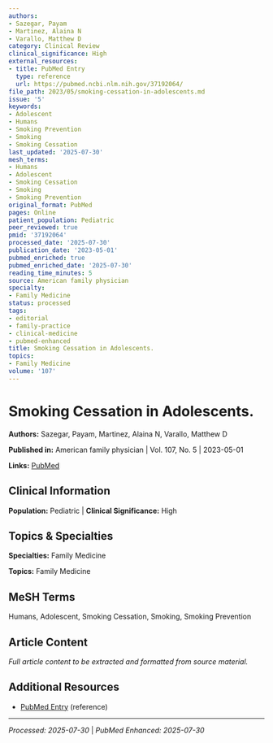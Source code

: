 ```yaml
---
authors:
- Sazegar, Payam
- Martinez, Alaina N
- Varallo, Matthew D
category: Clinical Review
clinical_significance: High
external_resources:
- title: PubMed Entry
  type: reference
  url: https://pubmed.ncbi.nlm.nih.gov/37192064/
file_path: 2023/05/smoking-cessation-in-adolescents.md
issue: '5'
keywords:
- Adolescent
- Humans
- Smoking Prevention
- Smoking
- Smoking Cessation
last_updated: '2025-07-30'
mesh_terms:
- Humans
- Adolescent
- Smoking Cessation
- Smoking
- Smoking Prevention
original_format: PubMed
pages: Online
patient_population: Pediatric
peer_reviewed: true
pmid: '37192064'
processed_date: '2025-07-30'
publication_date: '2023-05-01'
pubmed_enriched: true
pubmed_enriched_date: '2025-07-30'
reading_time_minutes: 5
source: American family physician
specialty:
- Family Medicine
status: processed
tags:
- editorial
- family-practice
- clinical-medicine
- pubmed-enhanced
title: Smoking Cessation in Adolescents.
topics:
- Family Medicine
volume: '107'
---
```


# Smoking Cessation in Adolescents.

**Authors:** Sazegar, Payam, Martinez, Alaina N, Varallo, Matthew D

**Published in:** American family physician | Vol. 107, No. 5 | 2023-05-01

**Links:** [PubMed](https://pubmed.ncbi.nlm.nih.gov/37192064/)

## Clinical Information

**Population:** Pediatric | **Clinical Significance:** High

## Topics & Specialties

**Specialties:** Family Medicine

**Topics:** Family Medicine

## MeSH Terms

Humans, Adolescent, Smoking Cessation, Smoking, Smoking Prevention

## Article Content

*Full article content to be extracted and formatted from source material.*

## Additional Resources

- [PubMed Entry](https://pubmed.ncbi.nlm.nih.gov/37192064/) (reference)

---

*Processed: 2025-07-30* | *PubMed Enhanced: 2025-07-30*
